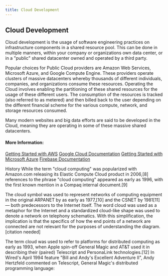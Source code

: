 ```yaml
---
title: Cloud Development
---
```

## Cloud Development

Cloud development is the usage of software engineering practices on infrastructure components in a shared resource pool. This can be done in multiple manners, within your company or organizations own data center, or in a "public" shared datacenter owned and operated by a third party.

Popular choices for Public Cloud providers are Amazon Web Services, Microsoft Azure, and Google Compute Engine. These providers operate clusters of massive datacenters whereby thousands of different individuals, companies, and organizations consume these resources. Operating the Cloud involves enabling the partitioning of these shared resources for the usage of these different users. The consumption of the resources is tracked (also referred to as metered) and then billed back to the user depending on the different financial scheme for the various compute, network, and storage resources consumed.

Many modern websites and big data efforts are said to be developed in the Cloud, meaning they are operating in some of these massive shared datacenters.

#### More Information:

[Getting Started with AWS](https://aws.amazon.com/getting-started/)
[Google Cloud Documentation](https://cloud.google.com/docs/)
[Getting Started with Microsoft Azure](https://docs.microsoft.com/en-us/azure/guides/developer/azure-developer-guide)
[Firebase Documentation](https://firebase.google.com/docs/)

History
While the term "cloud computing" was popularized with Amazon.com releasing its Elastic Compute Cloud product in 2006,[8] references to the phrase "cloud computing" appeared as early as 1996, with the first known mention in a Compaq internal document.[9]

The cloud symbol was used to represent networks of computing equipment in the original ARPANET by as early as 1977,[10] and the CSNET by 1981[11] — both predecessors to the Internet itself. The word cloud was used as a metaphor for the Internet and a standardized cloud-like shape was used to denote a network on telephony schematics. With this simplification, the implication is that the specifics of how the end points of a network are connected are not relevant for the purposes of understanding the diagram.[citation needed]

The term cloud was used to refer to platforms for distributed computing as early as 1993, when Apple spin-off General Magic and AT&T used it in describing their (paired) Telescript and PersonaLink technologies.[12] In Wired's April 1994 feature "Bill and Andy's Excellent Adventure II", Andy Hertzfeld commented on Telescript, General Magic's distributed programming language:
